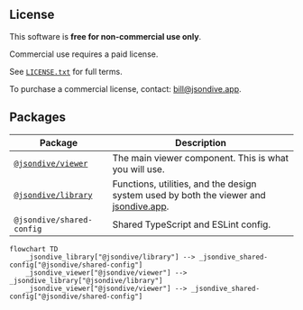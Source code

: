 ## License

This software is **free for non-commercial use only**.

Commercial use requires a paid license.

See [`LICENSE.txt`](./LICENSE.txt) for full terms.

To purchase a commercial license, contact: [bill@jsondive.app](mailto:bill@jsondive.app).

## Packages

| Package                                                          | Description                                                                                                   |
| ---------------------------------------------------------------- | ------------------------------------------------------------------------------------------------------------- |
| [`@jsondive/viewer`](http://npmjs.com/package/@jsondive/viewer)  | The main viewer component. This is what you will use.                                                         |
| [`@jsondive/library`](http://npmjs.com/package/@jsondive/viewer) | Functions, utilities, and the design system used by both the viewer and [jsondive.app](https://jsondive.app). |
| `@jsondive/shared-config`                                        | Shared TypeScript and ESLint config.                                                                          |

```mermaid
flowchart TD
    _jsondive_library["@jsondive/library"] --> _jsondive_shared-config["@jsondive/shared-config"]
    _jsondive_viewer["@jsondive/viewer"] --> _jsondive_library["@jsondive/library"]
    _jsondive_viewer["@jsondive/viewer"] --> _jsondive_shared-config["@jsondive/shared-config"]
```
